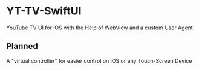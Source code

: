 # YT-TV-SwiftUI
YouTube TV UI for iOS with the Help of WebView and a custom User Agent

## Planned
A "virtual controller" for easier control on iOS or any Touch-Screen Device
